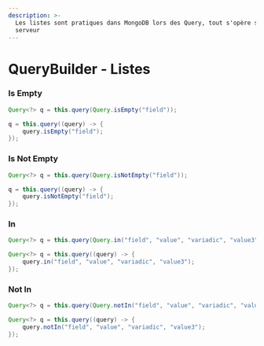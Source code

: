 ```yaml
---
description: >-
  Les listes sont pratiques dans MongoDB lors des Query, tout s'opère sur le
  serveur
---
```


# QueryBuilder - Listes

### Is Empty

```java
Query<?> q = this.query(Query.isEmpty("field"));

q = this.query((query) -> {
    query.isEmpty("field");
});
```

### Is Not Empty

```java
Query<?> q = this.query(Query.isNotEmpty("field"));

q = this.query((query) -> {
    query.isNotEmpty("field");
});
```

### In

```java
Query<?> q = this.query(Query.in("field", "value", "variadic", "value3"));

Query<?> q = this.query((query) -> {
    query.in("field", "value", "variadic", "value3");
});
```

### Not In

```java
Query<?> q = this.query(Query.notIn("field", "value", "variadic", "value3"));

Query<?> q = this.query((query) -> {
    query.notIn("field", "value", "variadic", "value3");
});
```
